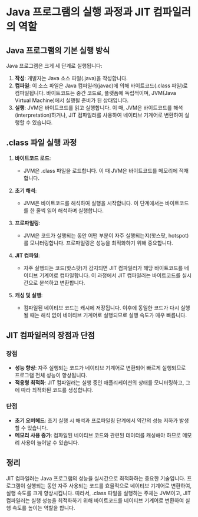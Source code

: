 # Java 프로그램의 실행 과정과 JIT 컴파일러의 역할

## Java 프로그램의 기본 실행 방식
Java 프로그램은 크게 세 단계로 실행됩니다:

1. **작성**: 개발자는 Java 소스 파일(.java)을 작성합니다.
2. **컴파일**: 이 소스 파일은 Java 컴파일러(javac)에 의해 바이트코드(.class 파일)로 컴파일됩니다. 바이트코드는 중간 코드로, 플랫폼에 독립적이며, JVM(Java Virtual Machine)에서 실행될 준비가 된 상태입니다.
3. **실행**: JVM은 바이트코드를 읽고 실행합니다. 이 때, JVM은 바이트코드를 해석(interpretation)하거나, JIT 컴파일러를 사용하여 네이티브 기계어로 변환하여 실행할 수 있습니다.

## .class 파일 실행 과정

1. **바이트코드 로드**:
    - JVM은 .class 파일을 로드합니다. 이 때 JVM은 바이트코드를 메모리에 적재합니다.

2. **초기 해석**:
    - JVM은 바이트코드를 해석하여 실행을 시작합니다. 이 단계에서는 바이트코드를 한 줄씩 읽어 해석하며 실행합니다.

3. **프로파일링**:
    - JVM은 코드가 실행되는 동안 어떤 부분이 자주 실행되는지(핫스팟, hotspot)를 모니터링합니다. 프로파일링은 성능을 최적화하기 위해 중요합니다.

4. **JIT 컴파일**:
    - 자주 실행되는 코드(핫스팟)가 감지되면 JIT 컴파일러가 해당 바이트코드를 네이티브 기계어로 컴파일합니다. 이 과정에서 JIT 컴파일러는 바이트코드를 실시간으로 분석하고 변환합니다.

5. **캐싱 및 실행**:
    - 컴파일된 네이티브 코드는 캐시에 저장됩니다. 이후에 동일한 코드가 다시 실행될 때는 해석 없이 네이티브 기계어로 실행되므로 실행 속도가 매우 빠릅니다.

## JIT 컴파일러의 장점과 단점

### 장점
- **성능 향상**: 자주 실행되는 코드가 네이티브 기계어로 변환되어 빠르게 실행되므로 프로그램 전체 성능이 향상됩니다.
- **적응형 최적화**: JIT 컴파일러는 실행 중인 애플리케이션의 상태를 모니터링하고, 그에 따라 최적화된 코드를 생성합니다.

### 단점
- **초기 오버헤드**: 초기 실행 시 해석과 프로파일링 단계에서 약간의 성능 저하가 발생할 수 있습니다.
- **메모리 사용 증가**: 컴파일된 네이티브 코드와 관련된 데이터를 캐싱해야 하므로 메모리 사용이 늘어날 수 있습니다.

## 정리
JIT 컴파일러는 Java 프로그램의 성능을 실시간으로 최적화하는 중요한 기술입니다. 프로그램이 실행되는 동안 자주 사용되는 코드를 효율적으로 네이티브 기계어로 변환하여, 실행 속도를 크게 향상시킵니다. 
따라서, .class 파일을 실행하는 주체는 JVM이고, JIT 컴파일러는 실행 성능을 최적화하기 위해 바이트코드를 네이티브 기계어로 변환하여 실행 속도를 높이는 역할을 합니다.